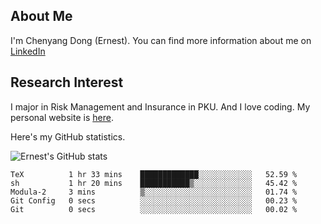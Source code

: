 ## About Me

I'm Chenyang Dong (Ernest). You can find more information about me on [LinkedIn](https://www.linkedin.com/in/%E6%99%A8%E9%98%B3-%E8%91%A3-918ab41b4/)

## Research Interest

I major in Risk Management and Insurance in PKU. And I love coding. My personal website is [here](https://ernestdong.github.io).

Here's my GitHub statistics.

![Ernest's GitHub stats](https://github-readme-stats.vercel.app/api?username=ErnestDong&show_icons=true?count_private=true)

<!--START_SECTION:waka-->

```text
TeX          1 hr 33 mins    █████████████░░░░░░░░░░░░   52.59 %
sh           1 hr 20 mins    ███████████▒░░░░░░░░░░░░░   45.42 %
Modula-2     3 mins          ▒░░░░░░░░░░░░░░░░░░░░░░░░   01.74 %
Git Config   0 secs          ░░░░░░░░░░░░░░░░░░░░░░░░░   00.23 %
Git          0 secs          ░░░░░░░░░░░░░░░░░░░░░░░░░   00.02 %
```

<!--END_SECTION:waka-->
